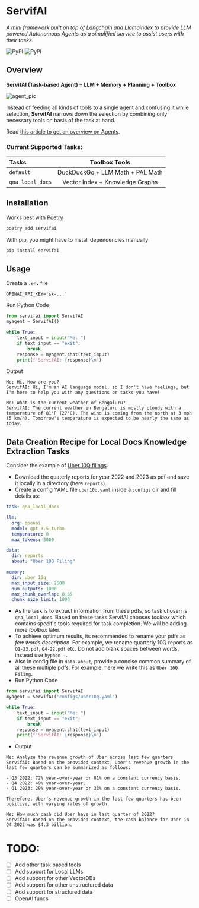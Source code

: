 # ServifAI

*A mini framework built on top of Langchain and Llamaindex to provide LLM powered Autonomous Agents as a simplified service to assist users with their tasks.*

![PyPI](https://img.shields.io/github/license/zohebabai/servifai)
![PyPI](https://img.shields.io/pypi/v/servifai)

## Overview

**ServifAI (Task-based Agent) = LLM + Memory + Planning + Toolbox**

![agent_pic](https://lilianweng.github.io/posts/2023-06-23-agent/agent-overview.png)

Instead of feeding all kinds of tools to a single agent and confusing it while selection, **ServifAI** narrows down the selection by combining only necessary tools on basis of the task at hand.

Read [this article to get an overview on Agents](https://lilianweng.github.io/posts/2023-06-23-agent/). 

### Current Supported Tasks:
|  Tasks | Toolbox Tools |
| :------ | :---------------: |
| `default` | DuckDuckGo + LLM Math + PAL Math |
| `qna_local_docs` | Vector Index + Knowledge Graphs |


## Installation
Works best with [Poetry](https://python-poetry.org/docs/)
```bash
poetry add servifai
```
With pip, you might have to install dependencies manually
```bash
pip install servifai
```

## Usage
Create a `.env` file
```env
OPENAI_API_KEY='sk-...'
```

Run Python Code
```python
from servifai import ServifAI
myagent = ServifAI()

while True:
    text_input = input("Me: ")
    if text_input == "exit":
        break
    response = myagent.chat(text_input)
    print(f'ServifAI: {response}\n')
```
Output
```
Me: Hi, How are you?
ServifAI: Hi, I'm an AI language model, so I don't have feelings, but I'm here to help you with any questions or tasks you have!

Me: What is the current weather of Bengaluru?
ServifAI: The current weather in Bengaluru is mostly cloudy with a temperature of 81°F (27°C). The wind is coming from the north at 3 mph (5 km/h). Tomorrow's temperature is expected to be nearly the same as today.

```
## Data Creation Recipe for Local Docs Knowledge Extraction Tasks
Consider the example of [Uber 10Q filings](https://investor.uber.com/financials/default.aspx). 
- Download the quaterly reports for year 2022 and 2023 as pdf and save it locally in a directory (here `reports`).
- Create a config YAML file `uber10q.yaml` inside a `configs` dir and fill details as:
```yaml
task: qna_local_docs

llm:
  org: openai
  model: gpt-3.5-turbo
  temperature: 0
  max_tokens: 3000

data:
  dir: reports
  about: "Uber 10Q Filing"

memory:
  dir: uber_10q
  max_input_size: 2500
  num_outputs: 1000
  max_chunk_overlap: 0.05
  chunk_size_limit: 1000
```
- As the task is to extract information from these pdfs, so task chosen is `qna_local_docs`. Based on these tasks ServifAI chooses *toolbox* which contains specific tools required for task completion. We will be adding more *toolbox* later.
- To achieve optimum results, its recommended to rename your pdfs as *few words description*. For example, we rename quarterly 10Q reports as `Q1-23.pdf`, `Q4-22.pdf` etc. Do not add blank spaces between words, instead use `hyphen -`. 
- Also in config file in `data.about`, provide a concise common summary of all these multiple pdfs. For example, here we write this as `Uber 10Q Filing`.
- Run Python Code
```python
from servifai import ServifAI
myagent = ServifAI('configs/uber10q.yaml')

while True:
    text_input = input("Me: ")
    if text_input == "exit":
        break
    response = myagent.chat(text_input)
    print(f'ServifAI: {response}\n')
```
- Output
```
Me: Analyze the revenue growth of Uber across last few quarters
ServifAI: Based on the provided context, Uber's revenue growth in the last few quarters can be summarized as follows:

- Q3 2022: 72% year-over-year or 81% on a constant currency basis.
- Q4 2022: 49% year-over-year.
- Q1 2023: 29% year-over-year or 33% on a constant currency basis.

Therefore, Uber's revenue growth in the last few quarters has been positive, with varying rates of growth.

Me: How much cash did Uber have in last quarter of 2022?
ServifAI: Based on the provided context, the cash balance for Uber in Q4 2022 was $4.3 billion.

```

# TODO:
- [ ] Add other task based tools
- [ ] Add support for Local LLMs
- [ ] Add support for other VectorDBs
- [ ] Add support for other unstructured data
- [ ] Add support for structured data 
- [ ] OpenAI funcs

